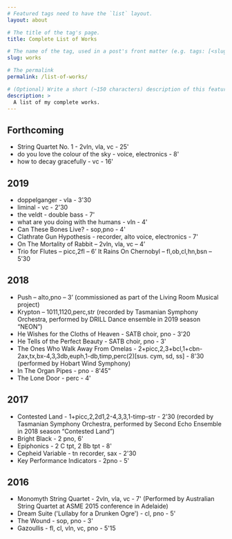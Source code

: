 ```yaml
---
# Featured tags need to have the `list` layout.
layout: about

# The title of the tag's page.
title: Complete List of Works

# The name of the tag, used in a post's front matter (e.g. tags: [<slug>]).
slug: works

# The permalink
permalink: /list-of-works/

# (Optional) Write a short (~150 characters) description of this featured tag.
description: >
  A list of my complete works.
---
```

## Forthcoming

* String Quartet No. 1 - 2vln, vla, vc - 25'
* do you love the colour of the sky - voice, electronics - 8'
* how to decay gracefully - vc - 16'

## 2019

* doppelganger - vla - 3'30
* liminal - vc - 2'30
* the veldt - double bass - 7'
* what are you doing with the humans - vln - 4'
* Can These Bones Live? - sop,pno - 4'
* Clathrate Gun Hypothesis - recorder, alto voice, electronics - 7'
* On The Mortality of Rabbit – 2vln, vla, vc – 4’
* Trio for Flutes – picc,2fl – 6’
It Rains On Chernobyl – fl,ob,cl,hn,bsn – 5’30

## 2018

* Push – alto,pno – 3’ (commissioned as part of the Living Room Musical project)
* Krypton – 1011,1120,perc,str (recorded by Tasmanian Symphony Orchestra, performed by DRILL Dance ensemble in 2019 season “NEON”)
* He Wishes for the Cloths of Heaven - SATB choir, pno - 3'20
* He Tells of the Perfect Beauty - SATB choir, pno - 3'
* The Ones Who Walk Away From Omelas - 2+picc,2,3+bcl,1+cbn-2ax,tx,bx-4,3,3db,euph,1-db,timp,perc(2)[sus. cym, sd, ss] - 8'30 (performed by Hobart Wind Symphony)
* In The Organ Pipes - pno - 8'45"
* The Lone Door - perc - 4'
## 2017

* Contested Land - 1+picc,2,2d1,2-4,3,3,1-timp-str - 2'30 (recorded by Tasmanian Symphony Orchestra, performed by Second Echo Ensemble in 2018 season “Contested Land”)
* Bright Black - 2 pno, 6'
* Epiphonics - 2 C tpt, 2 Bb tpt - 8'
* Cepheid Variable - tn recorder, sax - 2'30
* Key Performance Indicators - 2pno - 5'
## 2016

* Monomyth String Quartet - 2vln, vla, vc - 7' (Performed by Australian String Quartet at ASME 2015 conference in Adelaide)
* Dream Suite ('Lullaby for a Drunken Ogre') - cl, pno - 5'
* The Wound - sop, pno - 3'
* Gazoullis - fl, cl, vln, vc, pno - 5'15
